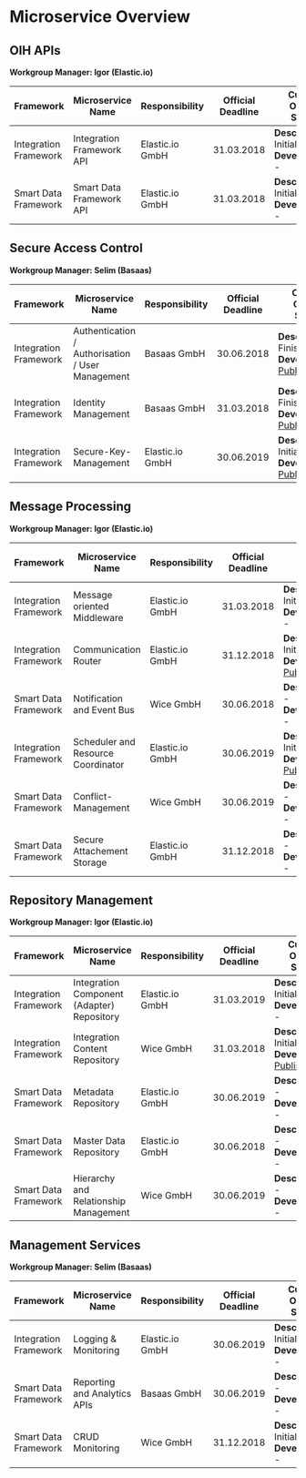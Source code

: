 # Microservice Overview

## OIH APIs
**Workgroup Manager: Igor (Elastic.io)**

|Framework|Microservice Name|Responsibility|Official Deadline|Current Overall Status|Link to documentation|
|---|---|---|---|---|---|
|Integration Framework|Integration Framework API|Elastic.io GmbH|31.03.2018|**Description:** Initial <br> **Development:** -|- [OIH APIs](services/OihApis.md)|
|Smart Data Framework|Smart Data Framework API|Elastic.io GmbH|31.03.2018|**Description:** Initial <br> **Development:** -||

## Secure Access Control
**Workgroup Manager: Selim (Basaas)**

|Framework|Microservice Name|Responsibility|Official Deadline|Current Overall Status|Link to documentation|
|---|---|---|---|---|---|
|Integration Framework|Authentication / Authorisation / User Management|Basaas GmbH|30.06.2018|**Description:** Finished <br> **Development:** [Published](https://github.com/openintegrationhub/services/IAM)|- [ApiGateway](services/IAM/ApiGateway.md) <br> - [AccessControlManagement](services//IAMAccessControlManagement.md) <br> - [AuthenticationAuthorisation](services/IAM/AuthenticationAuthorisationFlow.md) <br>|
|Integration Framework|Identity Management|Basaas GmbH|31.03.2018|**Description:** Finished <br> **Development:** [Published](https://github.com/openintegrationhub/services/IAM)|- [IAMConcept](/services//IAMIAMConcept.md) <br> - [Identity Management](/services//IAMIdentityManagement.md)|
|Integration Framework|Secure-Key-Management|Elastic.io GmbH|30.06.2019|**Description:** Initial <br> **Development:** [Published](https://github.com/openintegrationhub/services/secret-service)|- [Secure-Key-Management](/services/SecureKeyManagement.md)|

## Message Processing
**Workgroup Manager: Igor (Elastic.io)**

|Framework|Microservice Name|Responsibility|Official Deadline|Current Overall Status|Link to documentation|
|---|---|---|---|---|---|
|Integration Framework|Message oriented Middleware|Elastic.io GmbH|31.03.2018|**Description:** Initial <br> **Development:** -|- [MessageOrientedMiddleware](/services/MessageOrientedMiddleware.md)|
|Integration Framework|Communication Router|Elastic.io GmbH|31.12.2018|**Description:** Initial <br> **Development:** [Published](https://github.com/openintegrationhub/openintegrationhub/tree/master/services/communication-router)|- [CommunicationRouter](/services/CommunicationRouter.md)|
|Smart Data Framework|Notification and Event Bus|Wice GmbH|30.06.2018|**Description:** - <br> **Development:** -|-|
|Integration Framework|Scheduler and Resource Coordinator|Elastic.io GmbH|30.06.2019|**Description:** Initial <br> **Development:** [Published](https://github.com/openintegrationhub/openintegrationhub/tree/master/services/scheduler)|- [Scheduler and Resource Coordinator](/services/SchedulerResourceCoordinator.md)|
|Smart Data Framework|Conflict-Management|Wice GmbH|30.06.2019|**Description:** - <br> **Development:** -|-|
|Smart Data Framework|Secure Attachement Storage|Elastic.io GmbH|31.12.2018|**Description:** - <br> **Development:** -|-|

## Repository Management
**Workgroup Manager: Igor (Elastic.io)**

|Framework|Microservice Name|Responsibility|Official Deadline|Current Overall Status|Link to documentation|
|---|---|---|---|---|---|
|Integration Framework|Integration Component (Adapter) Repository|Elastic.io GmbH|31.03.2019|**Description:** Initial <br> **Development:** -|- [IntegrationComponentRepository](/services/IntegrationComponentRepository.md)|
|Integration Framework|Integration Content Repository|Wice GmbH|31.03.2018|**Description:** Initial <br> **Development:** [Published](https://github.com/openintegrationhub/ICR)|- [IntegrationContentRepository](/services/IntegrationContentRepository.md)|
|Smart Data Framework|Metadata Repository|Elastic.io GmbH|30.06.2019|**Description:** - <br> **Development:** -|-|
|Smart Data Framework|Master Data Repository|Elastic.io GmbH|30.06.2018|**Description:** - <br> **Development:** -|-|
|Smart Data Framework|Hierarchy and Relationship Management|Wice GmbH|30.06.2019|**Description:** - <br> **Development:** -|-|

## Management Services
**Workgroup Manager: Selim (Basaas)**

|Framework|Microservice Name|Responsibility|Official Deadline|Current Overall Status|Link to documentation|
|---|---|---|---|---|---|
|Integration Framework|Logging & Monitoring|Elastic.io GmbH|30.06.2019|**Description:** Initial <br> **Development:** -|- [Logging and Monitoring](/services/LoggingMonitoring.md)|
|Smart Data Framework|Reporting and Analytics APIs|Basaas GmbH|30.06.2019|**Description:** - <br> **Development:** -|-|
|Smart Data Framework|CRUD Monitoring|Wice GmbH|31.12.2018|**Description:** Initial <br> **Development:** -|- [CRUD Monitoring](/services/CRUDMonitoring.md)|
